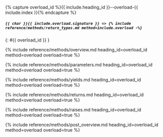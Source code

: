 {% capture overload_id %}{{ include.heading_id }}--overload-{{ include.index }}{% endcapture %}

<h5>
  <code>{{ char }}{{ include.overload.signature }} => {% include reference/methods/return_types.md method=include.overload -%}</code>
</h5>
{: #{{ overload_id }} }

{% include reference/methods/overview.md heading_id=overload_id method=overload overload=true %}

{% include reference/methods/parameters.md heading_id=overload_id method=overload overload=true %}

{% include reference/methods/yields.md heading_id=overload_id method=overload overload=true %}

{% include reference/methods/returns.md heading_id=overload_id method=overload overload=true %}

{% include reference/methods/raises.md heading_id=overload_id method=overload overload=true %}

{% include reference/methods/post_overview.md heading_id=overload_id method=overload overload=true %}
